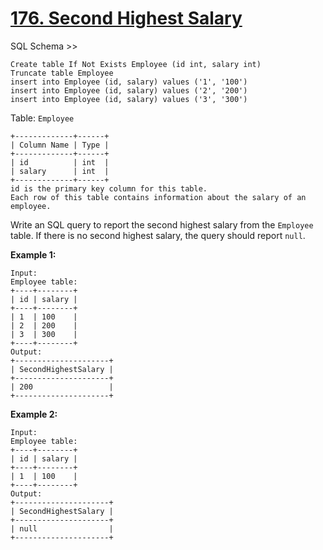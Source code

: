 # [176. Second Highest Salary](https://leetcode.com/problems/second-highest-salary/)

SQL Schema >>

    Create table If Not Exists Employee (id int, salary int)
    Truncate table Employee
    insert into Employee (id, salary) values ('1', '100')
    insert into Employee (id, salary) values ('2', '200')
    insert into Employee (id, salary) values ('3', '300')

Table: `Employee`

    +-------------+------+
    | Column Name | Type |
    +-------------+------+
    | id          | int  |
    | salary      | int  |
    +-------------+------+
    id is the primary key column for this table.
    Each row of this table contains information about the salary of an employee.

Write an SQL query to report the second highest salary from the `Employee` table. If there is no second highest salary, the query should report `null`.

**Example 1:**

    Input:
    Employee table:
    +----+--------+
    | id | salary |
    +----+--------+
    | 1  | 100    |
    | 2  | 200    |
    | 3  | 300    |
    +----+--------+
    Output:
    +---------------------+
    | SecondHighestSalary |
    +---------------------+
    | 200                 |
    +---------------------+

**Example 2:**

    Input:
    Employee table:
    +----+--------+
    | id | salary |
    +----+--------+
    | 1  | 100    |
    +----+--------+
    Output:
    +---------------------+
    | SecondHighestSalary |
    +---------------------+
    | null                |
    +---------------------+
